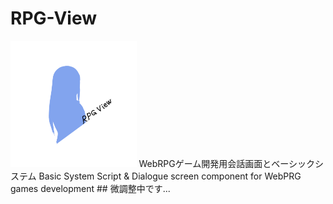 # RPG-View  
<img src="./rpgviewlogo.png" width="40%">  
WebRPGゲーム開発用会話画面とベーシックシステム  
Basic System Script &amp; Dialogue screen component for WebPRG games development  
## 微調整中です...
